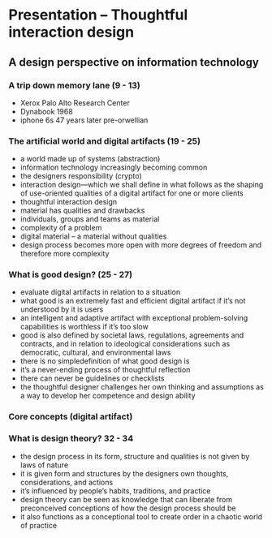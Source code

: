 # Presentation – Thoughtful interaction design
## A design perspective on information technology

### A trip down memory lane (9 - 13)
- Xerox Palo Alto Research Center
- Dynabook 1968
- iphone 6s 47 years later pre-orwellian

### The artificial world and digital artifacts (19 - 25)
- a world made up of systems (abstraction)
- information technology increasingly becoming common
- the designers responsibility (crypto)
- interaction design—which we shall define in what follows as the shaping of use-oriented qualities of a digital artifact for one or more clients
- thoughtful interaction design
- material has qualities and drawbacks
- individuals, groups and teams as material
- complexity of a problem
- digital material – a material without qualities
- design process becomes more open with more degrees of freedom and therefore more complexity

### What is good design? (25 - 27)
- evaluate digital artifacts in relation to a situation
- what good is an extremely fast and efficient digital artifact if it’s not understood by it is users
- an intelligent and adaptive artifact with exceptional problem-solving capabilities is worthless if it’s too slow
- good is also defined by societal laws, regulations, agreements and contracts, and in relation to ideological considerations such as democratic, cultural, and environmental laws
- there is no simpledefinition of what good design is
- it’s a never-ending process of thoughtful reflection
- there can never be guidelines or checklists
- the thoughtful designer challenges her own thinking and assumptions as a way to develop her competence and design ability

### Core concepts (digital artifact)

### What is design theory? 32 - 34
- the design process in its form, structure and qualities is not given by laws of nature
- it is given form and structures by the designers own thoughts, considerations, and actions
- it’s influenced by people’s habits, traditions, and practice
- design theory can be seen as knowledge that can liberate from preconceived conceptions of how the design process should be
- it also functions as a conceptional tool to create order in a chaotic world of practice
